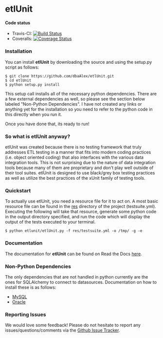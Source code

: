 # etlUnit

#### Code status

* Travis-CI: [![Build Status](https://travis-ci.org/dbaAlex/etlUnit.png?branch=develop)](https://travis-ci.org/dbaAlex/etlUnit)
* Coveralls: [![Coverage Status](https://coveralls.io/repos/dbaAlex/etlUnit/badge.png?branch=develop)](https://coveralls.io/r/dbaAlex/etlUnit?branch=develop)

### Installation

You can install **etlUnit** by downloading the source and using the setup.py script as follows:

    $ git clone https://github.com/dbaAlex/etlUnit.git
    $ cd etlUnit
    $ python setup.py install
   
This setup call installs all of the necessary python dependencies. There are a few external dependencies as well, so please see the section below labeled "Non-Python Dependencies". I have not created any links or anything yet for the installation so you need to refer to the python code in this directly when you run it.

Once you have done that, its ready to run!

### So what is etlUnit anyway?

etlUnit was created because there is no testing framework that truly addresses ETL testing in a manner that fits into
modern coding practices (i.e. object oriented coding) that also interfaces with the various data integration tools.
This is not surprising due to the nature of data integration tools because many of them are proprietary and don't play
 well outside of their tool suites.  etlUnit is designed to use black/grey box testing practices as well as utilize the
 best practices of the xUnit family of testing tools.
 
### Quickstart

To actually use etlUnit, you need a resource file for it to act on. A most basic resource file can be found in the [res](https://github.com/dbaAlex/etlUnit/tree/develop/res) directory of the project (testsuite.yml). Executing the following will take that resource, generate some python code in the output directory specified, and run the code which will display the output of the tests executed to your terminal.

    $ python etlunit/etlUnit.py -f res/testsuite.yml -o /tmp/ -g -e

### Documentation

The documentation for **etlUnit** can be found on Read the Docs [here](https://etlunit.readthedocs.org/en/latest/).

### Non-Python Dependencies

The only dependencies that are not handled in python currently are the ones for SQLAlchemy to connect to datasources. Documentation on how to install these is as follows:

* [MySQL](https://github.com/dbaAlex/etlUnit/blob/develop/docs/mysql_deps.md)
* [Oracle](https://github.com/dbaAlex/etlUnit/blob/develop/docs/oracle_deps.md)

### Reporting Issues

We would love some feedback! Please do not hesitate to report any issues/questions/comments via the [Github Issue Tracker](https://github.com/dbaAlex/etlUnit/issues).
